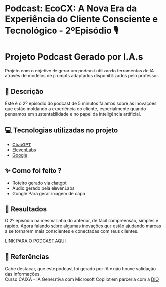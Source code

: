 # Podcast: EcoCX: A Nova Era da Experiência do Cliente Consciente e Tecnológico - 2ºEpisódio 🎙️
# Projeto Podcast Gerado por I.A.s

Projeto com o objetivo de gerar um podcast utilizando ferramentas de IA através de modelos de prompts adaptados disponibilizados pelo professor.
## 📒 Descrição
Este é o 2º episódio do  podcast de 5 minutos falamos sobre as inovações que estão moldando a experiência do cliente, especialmente quando pensamos em sustentabilidade e no papel da inteligência artificial.

## 💻 Tecnologias utilizadas no projeto

- [ChatGPT](https://chat.openai.com/) 
- [ElevenLabs](https://beta.elevenlabs.io/)
- [Google](https://www.google.com)

## ✨ Como foi feito ?

- Roteiro gerado via chatgpt
- Audio gerado pela elevenLabs
- Google Para gerar imagem de capa

## 🚀 Resultados
O 2º episódio na mesma linha do anterior, de fácil compreensão,  simples e rápido. Agora falando sobre algumas inovações que estão ajudando marcas a se tornarem mais conscientes e conectadas com seus clientes.

[LINK PARA O PODCAST AQUI](https://github.com/scylaf/curso-DIO/blob/main/ElevenLabs_2025-01-26T21_41_10_Alice_pre_s50_sb75_se0_b_m2_EP02CXIA.mp3)

## 💭 Referências
Cabe destacar, que este podcast foi gerado por IA e não houve validação das informações.  
Curso CAIXA - IA Generativa com Microsoft Copilot em parceria com a [DIO](https://dio.me)
